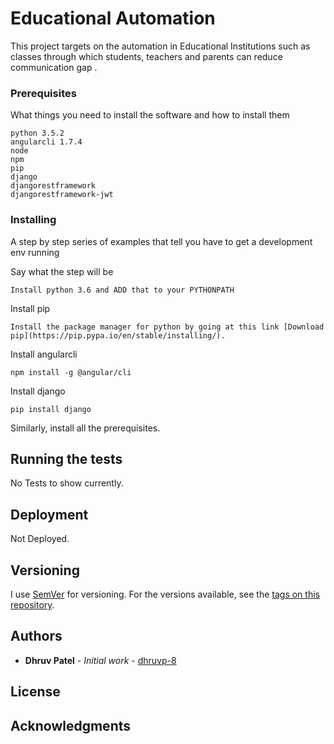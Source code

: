 # Educational Automation

This project targets on the automation in Educational Institutions such as classes through which students, teachers and parents can reduce communication gap . 


### Prerequisites

What things you need to install the software and how to install them

```
python 3.5.2
angularcli 1.7.4
node
npm
pip
django
djangorestframework
djangorestframework-jwt
```

### Installing

A step by step series of examples that tell you have to get a development env running

Say what the step will be

```
Install python 3.6 and ADD that to your PYTHONPATH
```

Install pip

```
Install the package manager for python by going at this link [Download pip](https://pip.pypa.io/en/stable/installing/).
```


Install angularcli

```
npm install -g @angular/cli
```

Install django

```
pip install django
```


Similarly, install all the prerequisites.


## Running the tests

No Tests to show currently.


## Deployment

Not Deployed.

## Versioning

I use [SemVer](http://semver.org/) for versioning. For the versions available, see the [tags on this repository](https://github.com/dhruvp-8). 

## Authors

* **Dhruv Patel** - *Initial work* - [dhruvp-8](https://github.com/dhruvp-8)


## License


## Acknowledgments